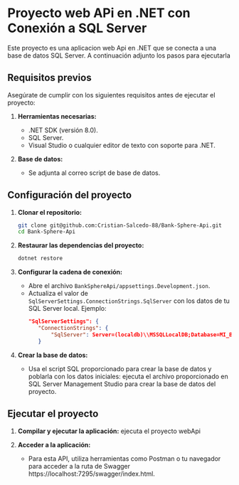 # Proyecto web APi en .NET con Conexión a SQL Server

Este proyecto es una aplicacion web Api en .NET que se conecta a una base de datos SQL Server. A continuación adjunto los pasos para ejecutarla

## Requisitos previos

Asegúrate de cumplir con los siguientes requisitos antes de ejecutar el proyecto:

1. **Herramientas necesarias:**
   - .NET SDK (versión 8.0).
   - SQL Server.
   - Visual Studio o cualquier editor de texto con soporte para .NET.

2. **Base de datos:**
   - Se adjunta al correo script de base de datos.

## Configuración del proyecto

1. **Clonar el repositorio:**
   ```bash
   git clone git@github.com:Cristian-Salcedo-88/Bank-Sphere-Api.git
   cd Bank-Sphere-Api
   ```

2. **Restaurar las dependencias del proyecto:**
   ```bash
   dotnet restore
   ```

3. **Configurar la cadena de conexión:**
   - Abre el archivo `BankSphereApi/appsettings.Development.json`.
   - Actualiza el valor de `SqlServerSettings.ConnectionStrings.SqlServer` con los datos de tu SQL Server local. Ejemplo:
     ```json
     "SqlServerSettings": {
        "ConnectionStrings": {
            "SqlServer": Server=(localdb)\\MSSQLLocalDB;Database=MI_BASE_DE_DATOS;Trusted_Connection=True;
        }
     ```

4. **Crear la base de datos:**
   - Usa el script SQL proporcionado para crear la base de datos y poblarla con los datos iniciales:
     ejecuta el archivo proporcionado en SQL Server Management Studio para crear la base de datos del proyecto.

## Ejecutar el proyecto

1. **Compilar y ejecutar la aplicación:**
   ejecuta el proyecto webApi 

2. **Acceder a la aplicación:**
   - Para esta API, utiliza herramientas como Postman o tu navegador para acceder a la ruta de Swagger https://localhost:7295/swagger/index.html.
